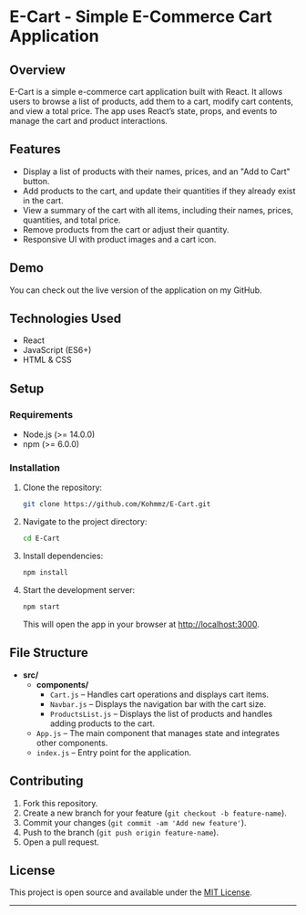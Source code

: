 # E-Cart - Simple E-Commerce Cart Application

## Overview
E-Cart is a simple e-commerce cart application built with React. It allows users to browse a list of products, add them to a cart, modify cart contents, and view a total price. The app uses React’s state, props, and events to manage the cart and product interactions.

## Features
- Display a list of products with their names, prices, and an "Add to Cart" button.
- Add products to the cart, and update their quantities if they already exist in the cart.
- View a summary of the cart with all items, including their names, prices, quantities, and total price.
- Remove products from the cart or adjust their quantity.
- Responsive UI with product images and a cart icon.

## Demo
You can check out the live version of the application on my GitHub.

## Technologies Used
- React
- JavaScript (ES6+)
- HTML & CSS

## Setup

### Requirements
- Node.js (>= 14.0.0)
- npm (>= 6.0.0)

### Installation
1. Clone the repository:
   ```bash
   git clone https://github.com/Kohmmz/E-Cart.git
   ```

2. Navigate to the project directory:
   ```bash
   cd E-Cart
   ```

3. Install dependencies:
   ```bash
   npm install
   ```

4. Start the development server:
   ```bash
   npm start
   ```

   This will open the app in your browser at [http://localhost:3000](http://localhost:3000).

## File Structure

- **src/**
  - **components/**
    - `Cart.js` – Handles cart operations and displays cart items.
    - `Navbar.js` – Displays the navigation bar with the cart size.
    - `ProductsList.js` – Displays the list of products and handles adding products to the cart.
  - `App.js` – The main component that manages state and integrates other components.
  - `index.js` – Entry point for the application.

## Contributing
1. Fork this repository.
2. Create a new branch for your feature (`git checkout -b feature-name`).
3. Commit your changes (`git commit -am 'Add new feature'`).
4. Push to the branch (`git push origin feature-name`).
5. Open a pull request.

## License
This project is open source and available under the [MIT License](LICENSE).

---

